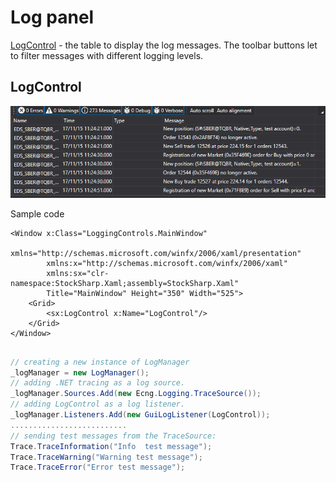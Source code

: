 # Log panel

[LogControl](xref:StockSharp.Xaml.LogControl) \- the table to display the log messages. The toolbar buttons let to filter messages with different logging levels.

## LogControl

![GUI LogControl](../../../../images/gui_logcontrol.png)

Sample code

```xaml
<Window x:Class="LoggingControls.MainWindow"
		xmlns="http://schemas.microsoft.com/winfx/2006/xaml/presentation"
		xmlns:x="http://schemas.microsoft.com/winfx/2006/xaml"
		xmlns:sx="clr-namespace:StockSharp.Xaml;assembly=StockSharp.Xaml"
		Title="MainWindow" Height="350" Width="525">
	<Grid>
		<sx:LogControl x:Name="LogControl"/>
	</Grid>
</Window>
	  				
```
```cs
// creating a new instance of LogManager
_logManager = new LogManager();
// adding .NET tracing as a log source.
_logManager.Sources.Add(new Ecng.Logging.TraceSource());
// adding LogControl as a log listener.
_logManager.Listeners.Add(new GuiLogListener(LogControl));
..........................                  
// sending test messages from the TraceSource:
Trace.TraceInformation("Info  test message");
Trace.TraceWarning("Warning test message");
Trace.TraceError("Error test message");
					
```
